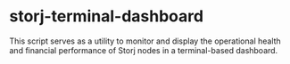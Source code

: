 # storj-terminal-dashboard
This script serves as a utility to monitor and display the operational health and financial performance of Storj nodes in a terminal-based dashboard.
